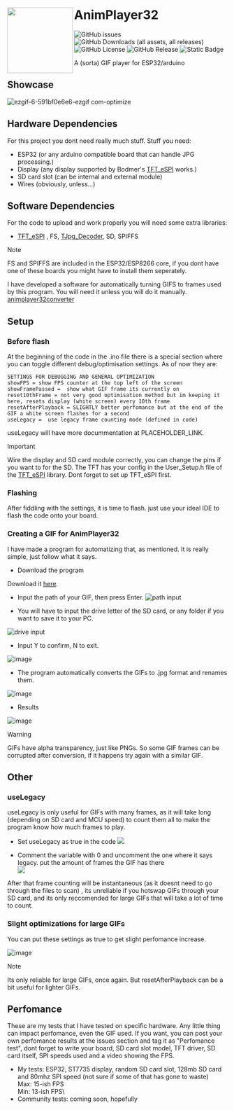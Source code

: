 # AnimPlayer32 <img src="https://github.com/user-attachments/assets/69113c48-5157-4f38-9c8d-da646bc1642a" width="150" align="left">

![GitHub issues](https://img.shields.io/github/issues/NotHavocc/animplayer32)
![GitHub Downloads (all assets, all releases)](https://img.shields.io/github/downloads/nothavocc/animplayer32/total)
![GitHub License](https://img.shields.io/github/license/nothavocc/animplayer32)
![GitHub Release](https://img.shields.io/github/v/release/NotHavocc/animplayer32)
![Static Badge](https://img.shields.io/badge/open_source-with_%3C3-blue)

A (sorta) GIF player for ESP32/arduino

## Showcase
![ezgif-6-591bf0e6e6-ezgif com-optimize](https://github.com/user-attachments/assets/fa6c964d-8322-4861-814a-60dc5a2bffa7)

## Hardware Dependencies
For this project you dont need really much stuff.
Stuff you need: 
- ESP32 (or any arduino compatible board that can handle JPG processing.)
- Display (any display supported by Bodmer's [TFT_eSPI](https://github.com/Bodmer/TFT_eSPI) works.)
- SD card slot (can be internal and external module)
- Wires (obviously, unless...)

## Software Dependencies
For the code to upload and work properly you will need some extra libraries:
- [TFT_eSPI](https://github.com/Bodmer/TFT_eSPI) , FS, [TJpg_Decoder](https://github.com/Bodmer/TJpg_Decoder), SD, SPIFFS

> [!NOTE]  
> FS and SPIFFS are included in the ESP32/ESP8266 core, if you dont have one of these boards you might have to install them seperately.

I have developed a software for automatically turning GIFS to frames used by this program. You will need it unless you will do it manually.
[animplayer32converter](https://github.com/NotHavocc/animplayer32converter)

## Setup

### Before flash
At the beginning of the code in the .ino file there is a special section where you can toggle different debug/optimisation settings. As of now they are:
```
SETTINGS FOR DEBUGGING AND GENERAL OPTIMIZATION
showFPS = show FPS counter at the top left of the screen
showFramePassed =  show what GIF frame its currently on
reset10thFrame = not very good optimisation method but im keeping it here, resets display (white screen) every 10th frame
resetAfterPlayback = SLIGHTLY better perfomance but at the end of the GIF a white screen flashes for a second
useLegacy =  use legacy frame counting mode (defined in code)
```

useLegacy will have more docummentation at PLACEHOLDER_LINK.

> [!IMPORTANT]  
> Wire the display and SD card module correctly, you can change the pins if you want to for the SD. The TFT has your config in the User_Setup.h file of the [TFT_eSPI](https://github.com/Bodmer/TFT_eSPI) library. Dont forget to set up TFT_eSPI first.

### Flashing

After fiddling with the settings, it is time to flash. just use your ideal IDE to flash the code onto your board.

### Creating a GIF for AnimPlayer32

I have made a program for automatizing that, as mentioned. It is really simple, just follow what it says.

- Download the program

 Download it [here](https://github.com/NotHavocc/animplayer32converter).

- Input the path of your GIF, then press Enter.
![path input](https://github.com/user-attachments/assets/c773739f-cb5c-4771-9278-9881a38867d3)

- You will have to input the drive letter of the SD card, or any folder if you want to save it to your PC.

![drive input](https://github.com/user-attachments/assets/c945e1cc-ce44-4e72-b859-e7e92da6f6db)

- Input Y to confirm, N to exit.

![image](https://github.com/user-attachments/assets/4ee2c83a-cb8e-4a93-a159-8af0ada2b142)

- The program automatically converts the GIFs to .jpg format and renames them.

![image](https://github.com/user-attachments/assets/d2a32b2a-c534-4316-80ed-caa4b0e549f5)

- Results

![image](https://github.com/user-attachments/assets/76522883-3d18-4768-b2c9-d3ba19f8d021)

> [!WARNING]  
> GIFs have alpha transparency, just like PNGs. So some GIF frames can be corrupted after conversion, if it happens try again with a similar GIF.

## Other

### useLegacy

useLegacy is only useful for GIFs with many frames, as it will take long (depending on SD card and MCU speed) to count them all to make the program know how much frames to play.

- Set useLegacy as true in the code
  ![](https://github.com/user-attachments/assets/05257a7e-e2cf-43f4-80de-589bde01c95d)

- Comment the variable with 0 and uncomment the one where it says legacy. put the amount of frames the GIF has there\
 ![](https://github.com/user-attachments/assets/acbb5444-a733-4911-8dea-205b581ff79b)

After that frame counting will be instantaneous (as it doesnt need to go through the files to scan) , its unreliable if you hotswap GIFs through your SD card, and its only reccomended for large GIFs that will take a lot of time to count.

### Slight optimizations for large GIFs

You can put these settings as true to get slight perfomance increase.

![image](https://github.com/user-attachments/assets/7a271b5a-05d3-4316-b148-5ed13c703811)

> [!NOTE]
> Its only reliable for large GIFs, once again. But resetAfterPlayback can be a bit useful for lighter GIFs.

## Perfomance
These are my tests that I have tested on specific hardware. Any little thing can impact perfomance, even the GIF used. If you want, you can post your own perfomance results at the issues section and tag it as "Perfomance test", dont forget to write your board, SD card slot model, TFT driver, SD card itself, SPI speeds used and a video showing the FPS.
- My tests:
  ESP32, ST7735 display, random SD card slot, 128mb SD card and 80mhz SPI speed (not sure if some of that has gone to waste)\
  Max: 15-ish FPS\
  Min: 13-ish FPS\
- Community tests:
  coming soon, hopefully


  























  




